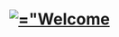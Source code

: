 <p align="center">
	<h1 align="center"><a href="#"><img src="https://readme-typing-svg.demolab.com?font=Montserrat&size=32&pause=1&color=FFH32E&center=true&vCenter=true&random=false&width=420&lines=Welcome+to+sebashack-alpha" alt=="Welcome to sebashack-alpha" /></a></h1>
</p>
